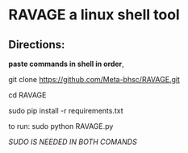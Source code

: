 # RAVAGE a linux shell tool

## Directions:
**paste commands in shell in order**,

git clone https://github.com/Meta-bhsc/RAVAGE.git

cd RAVAGE

sudo pip install -r requirements.txt

to run: sudo python RAVAGE.py

*SUDO IS NEEDED IN BOTH COMANDS*

